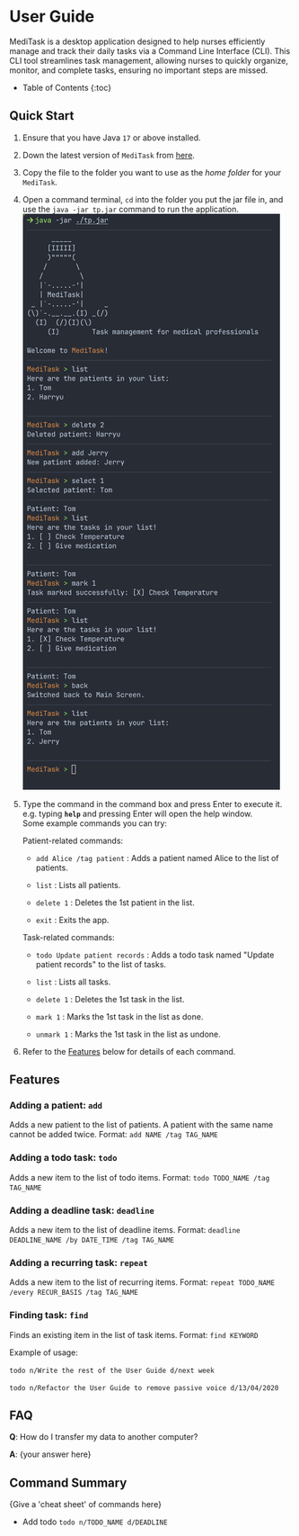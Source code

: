 # User Guide

MediTask is a desktop application designed to help nurses efficiently manage and track their daily tasks via a Command Line Interface (CLI). This CLI tool streamlines task management, allowing nurses to quickly organize, monitor, and complete tasks, ensuring no important steps are missed.

* Table of Contents
{:toc}


## Quick Start

1. Ensure that you have Java `17` or above installed.
2. Down the latest version of `MediTask` from [here](https://github.com/AY2425S1-CS2113-T11-1/tp/releases).
3. Copy the file to the folder you want to use as the _home folder_ for your `MediTask`.
4. Open a command terminal, `cd` into the folder you put the jar file in, and use the `java -jar tp.jar` command to run the application.<br>
   ![Ui](https://github.com/AY2425S1-CS2113-T11-1/tp/raw/master/docs/images/cli_preview.png)

5. Type the command in the command box and press Enter to execute it. e.g. typing **`help`** and pressing Enter will open the help window.<br>
   Some example commands you can try:

    Patient-related commands:
     - `add Alice /tag patient` : Adds a patient named Alice to the list of patients.

     - `list` : Lists all patients.

     - `delete 1` : Deletes the 1st patient in the list.

     - `exit` : Exits the app.

    Task-related commands:

     - `todo Update patient records` : Adds a todo task named "Update patient records" to the list of tasks.

     - `list` : Lists all tasks.

     - `delete 1` : Deletes the 1st task in the list.

     - `mark 1` : Marks the 1st task in the list as done.

     - `unmark 1` : Marks the 1st task in the list as undone.

6. Refer to the [Features](#features) below for details of each command.

## Features

### Adding a patient: `add`
Adds a new patient to the list of patients.
A patient with the same name cannot be added twice.
Format: `add NAME /tag TAG_NAME`

### Adding a todo task: `todo`
Adds a new item to the list of todo items.
Format: `todo TODO_NAME /tag TAG_NAME`

### Adding a deadline task: `deadline`
Adds a new item to the list of deadline items.
Format: `deadline DEADLINE_NAME /by DATE_TIME /tag TAG_NAME `

### Adding a recurring task: `repeat`
Adds a new item to the list of recurring items.
Format: `repeat TODO_NAME /every RECUR_BASIS /tag TAG_NAME`

### Finding task: `find`
Finds an existing item in the list of task items.
Format: `find KEYWORD`

Example of usage:

`todo n/Write the rest of the User Guide d/next week`

`todo n/Refactor the User Guide to remove passive voice d/13/04/2020`

## FAQ

**Q**: How do I transfer my data to another computer?

**A**: {your answer here}

## Command Summary

{Give a 'cheat sheet' of commands here}

* Add todo `todo n/TODO_NAME d/DEADLINE`
